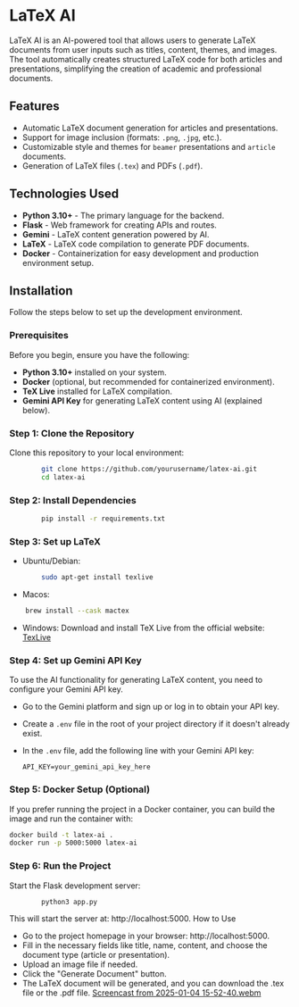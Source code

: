 # LaTeX AI

LaTeX AI is an AI-powered tool that allows users to generate LaTeX documents from user inputs such as titles, content, themes, and images. The tool automatically creates structured LaTeX code for both articles and presentations, simplifying the creation of academic and professional documents.

## Features

- Automatic LaTeX document generation for articles and presentations.
- Support for image inclusion (formats: `.png`, `.jpg`, etc.).
- Customizable style and themes for `beamer` presentations and `article` documents.
- Generation of LaTeX files (`.tex`) and PDFs (`.pdf`).

## Technologies Used

- **Python 3.10+** - The primary language for the backend.
- **Flask** - Web framework for creating APIs and routes.
- **Gemini** - LaTeX content generation powered by AI.
- **LaTeX** - LaTeX code compilation to generate PDF documents.
- **Docker** - Containerization for easy development and production environment setup.

## Installation

Follow the steps below to set up the development environment.

### Prerequisites

Before you begin, ensure you have the following:

- **Python 3.10+** installed on your system.
- **Docker** (optional, but recommended for containerized environment).
- **TeX Live** installed for LaTeX compilation.
- **Gemini API Key** for generating LaTeX content using AI (explained below).

### Step 1: Clone the Repository
Clone this repository to your local environment:

```bash
        git clone https://github.com/yourusername/latex-ai.git
        cd latex-ai
```

### Step 2: Install Dependencies
```bash
        pip install -r requirements.txt
```
### Step 3: Set up LaTeX

- Ubuntu/Debian:

```bash
        sudo apt-get install texlive
```
- Macos:

```bash
    brew install --cask mactex
```

- Windows:
Download and install TeX Live from the official website: [TexLive](https://tug.org/texlive/)

### Step 4: Set up Gemini API Key

To use the AI functionality for generating LaTeX content, you need to configure your Gemini API key.

- Go to the Gemini platform and sign up or log in to obtain your API key.
- Create a `.env` file in the root of your project directory if it doesn't already exist.
- In the `.env` file, add the following line with your Gemini API key:

   ```env
   API_KEY=your_gemini_api_key_here

### Step 5: Docker Setup (Optional)

If you prefer running the project in a Docker container, you can build the image and run the container with:

```bash
docker build -t latex-ai .
docker run -p 5000:5000 latex-ai
```

### Step 6: Run the Project

Start the Flask development server:

```bash
        python3 app.py
```
This will start the server at: http://localhost:5000.
How to Use

-    Go to the project homepage in your browser: http://localhost:5000.
-    Fill in the necessary fields like title, name, content, and choose the document type (article or presentation).
-    Upload an image file if needed.
-    Click the "Generate Document" button.
-   The LaTeX document will be generated, and you can download the .tex file or the .pdf file.
[Screencast from 2025-01-04 15-52-40.webm](https://github.com/user-attachments/assets/9bf4315a-bf5c-4714-aabf-099f44486cce)

